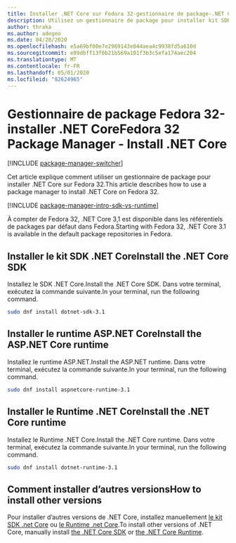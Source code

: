```yaml
---
title: Installer .NET Core sur Fedora 32-gestionnaire de package-.NET Core
description: Utilisez un gestionnaire de package pour installer kit SDK .NET Core et le runtime sur Fedora 32.
author: thraka
ms.author: adegeo
ms.date: 04/28/2020
ms.openlocfilehash: e5a69bf00e7e2969143e044aea4c9938fd5a610d
ms.sourcegitcommit: e09dbff13f0b21b569a101f3b3c5efa174aec204
ms.translationtype: MT
ms.contentlocale: fr-FR
ms.lasthandoff: 05/01/2020
ms.locfileid: "82624965"
---
```

# <a name="fedora-32-package-manager---install-net-core"></a><span data-ttu-id="385c1-103">Gestionnaire de package Fedora 32-installer .NET Core</span><span class="sxs-lookup"><span data-stu-id="385c1-103">Fedora 32 Package Manager - Install .NET Core</span></span>

[!INCLUDE [package-manager-switcher](./includes/package-manager-switcher.md)]

<span data-ttu-id="385c1-104">Cet article explique comment utiliser un gestionnaire de package pour installer .NET Core sur Fedora 32.</span><span class="sxs-lookup"><span data-stu-id="385c1-104">This article describes how to use a package manager to install .NET Core on Fedora 32.</span></span>

[!INCLUDE [package-manager-intro-sdk-vs-runtime](includes/package-manager-intro-sdk-vs-runtime.md)]

<span data-ttu-id="385c1-105">À compter de Fedora 32, .NET Core 3,1 est disponible dans les référentiels de packages par défaut dans Fedora.</span><span class="sxs-lookup"><span data-stu-id="385c1-105">Starting with Fedora 32, .NET Core 3.1 is available in the default package repositories in Fedora.</span></span>

## <a name="install-the-net-core-sdk"></a><span data-ttu-id="385c1-106">Installer le kit SDK .NET Core</span><span class="sxs-lookup"><span data-stu-id="385c1-106">Install the .NET Core SDK</span></span>

<span data-ttu-id="385c1-107">Installez le SDK .NET Core.</span><span class="sxs-lookup"><span data-stu-id="385c1-107">Install the .NET Core SDK.</span></span> <span data-ttu-id="385c1-108">Dans votre terminal, exécutez la commande suivante.</span><span class="sxs-lookup"><span data-stu-id="385c1-108">In your terminal, run the following command.</span></span>

```bash
sudo dnf install dotnet-sdk-3.1
```

## <a name="install-the-aspnet-core-runtime"></a><span data-ttu-id="385c1-109">Installer le runtime ASP.NET Core</span><span class="sxs-lookup"><span data-stu-id="385c1-109">Install the ASP.NET Core runtime</span></span>

<span data-ttu-id="385c1-110">Installez le runtime ASP.NET.</span><span class="sxs-lookup"><span data-stu-id="385c1-110">Install the ASP.NET runtime.</span></span> <span data-ttu-id="385c1-111">Dans votre terminal, exécutez la commande suivante.</span><span class="sxs-lookup"><span data-stu-id="385c1-111">In your terminal, run the following command.</span></span>

```bash
sudo dnf install aspnetcore-runtime-3.1
```

## <a name="install-the-net-core-runtime"></a><span data-ttu-id="385c1-112">Installer le Runtime .NET Core</span><span class="sxs-lookup"><span data-stu-id="385c1-112">Install the .NET Core runtime</span></span>

<span data-ttu-id="385c1-113">Installez le Runtime .NET Core.</span><span class="sxs-lookup"><span data-stu-id="385c1-113">Install the .NET Core runtime.</span></span> <span data-ttu-id="385c1-114">Dans votre terminal, exécutez la commande suivante.</span><span class="sxs-lookup"><span data-stu-id="385c1-114">In your terminal, run the following command.</span></span>

```bash
sudo dnf install dotnet-runtime-3.1
```

## <a name="how-to-install-other-versions"></a><span data-ttu-id="385c1-115">Comment installer d’autres versions</span><span class="sxs-lookup"><span data-stu-id="385c1-115">How to install other versions</span></span>

<span data-ttu-id="385c1-116">Pour installer d’autres versions de .NET Core, installez manuellement [le kit SDK .net Core](sdk.md?pivots=os-linux#download-and-manually-install) ou [le Runtime .net Core](runtime.md?pivots=os-linux#download-and-manually-install).</span><span class="sxs-lookup"><span data-stu-id="385c1-116">To install other versions of .NET Core, manually install [the .NET Core SDK](sdk.md?pivots=os-linux#download-and-manually-install) or [the .NET Core Runtime](runtime.md?pivots=os-linux#download-and-manually-install).</span></span>
